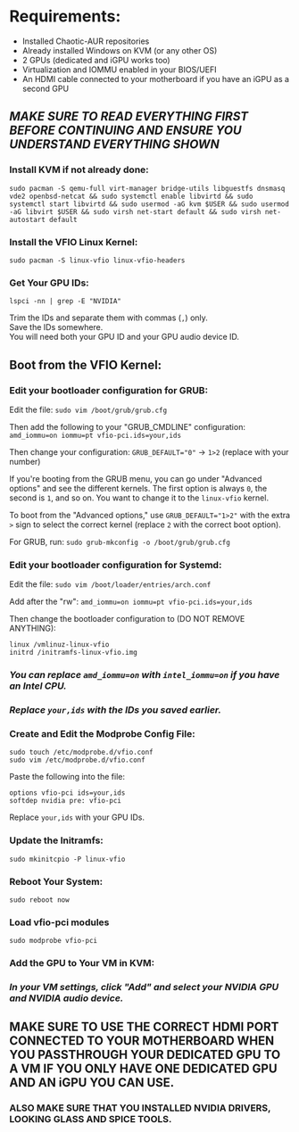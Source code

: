 # Requirements:

- Installed Chaotic-AUR repositories  
- Already installed Windows on KVM (or any other OS)  
- 2 GPUs (dedicated and iGPU works too)  
- Virtualization and IOMMU enabled in your BIOS/UEFI  
- An HDMI cable connected to your motherboard if you have an iGPU as a second GPU  

## *MAKE SURE TO READ EVERYTHING FIRST BEFORE CONTINUING AND ENSURE YOU UNDERSTAND EVERYTHING SHOWN*

### Install KVM if not already done:
`sudo pacman -S qemu-full virt-manager bridge-utils libguestfs dnsmasq vde2 openbsd-netcat && sudo systemctl enable libvirtd && sudo systemctl start libvirtd && sudo usermod -aG kvm $USER && sudo usermod -aG libvirt $USER && sudo virsh net-start default && sudo virsh net-autostart default`

### Install the VFIO Linux Kernel: 
`sudo pacman -S linux-vfio linux-vfio-headers`

### Get Your GPU IDs: 
`lspci -nn | grep -E "NVIDIA"`

Trim the IDs and separate them with commas (`,`) only.  
Save the IDs somewhere.  
You will need both your GPU ID and your GPU audio device ID.

## Boot from the VFIO Kernel:

### Edit your bootloader configuration for GRUB:
Edit the file: `sudo vim /boot/grub/grub.cfg`

Then add the following to your "GRUB_CMDLINE" configuration: 
`amd_iommu=on iommu=pt vfio-pci.ids=your,ids`

Then change your configuration:
`GRUB_DEFAULT="0"` -> `1>2` (replace with your number)

If you're booting from the GRUB menu, you can go under "Advanced options" and see the different kernels. The first option is always `0`, the second is `1`, and so on. You want to change it to the `linux-vfio` kernel.

To boot from the "Advanced options," use `GRUB_DEFAULT="1>2"` with the extra `>` sign to select the correct kernel (replace `2` with the correct boot option).

For GRUB, run: `sudo grub-mkconfig -o /boot/grub/grub.cfg`

### Edit your bootloader configuration for Systemd:
Edit the file: `sudo vim /boot/loader/entries/arch.conf`

Add after the "rw": 
`amd_iommu=on iommu=pt vfio-pci.ids=your,ids`

Then change the bootloader configuration to (DO NOT REMOVE ANYTHING):
```
linux /vmlinuz-linux-vfio
initrd /initramfs-linux-vfio.img
```

### *You can replace `amd_iommu=on` with `intel_iommu=on` if you have an Intel CPU.*
### *Replace `your,ids` with the IDs you saved earlier.*

### Create and Edit the Modprobe Config File:
```
sudo touch /etc/modprobe.d/vfio.conf
sudo vim /etc/modprobe.d/vfio.conf
```

Paste the following into the file:
```
options vfio-pci ids=your,ids
softdep nvidia pre: vfio-pci
```

Replace `your,ids` with your GPU IDs.

### Update the Initramfs: 
`sudo mkinitcpio -P linux-vfio`

### Reboot Your System: 
`sudo reboot now`

### Load vfio-pci modules
`sudo modprobe vfio-pci`

### Add the GPU to Your VM in KVM:
### *In your VM settings, click "Add" and select your NVIDIA GPU and NVIDIA audio device.*

## **MAKE SURE TO USE THE CORRECT HDMI PORT CONNECTED TO YOUR MOTHERBOARD WHEN YOU PASSTHROUGH YOUR DEDICATED GPU TO A VM IF YOU ONLY HAVE ONE DEDICATED GPU AND AN iGPU YOU CAN USE.**

### **ALSO MAKE SURE THAT YOU INSTALLED NVIDIA DRIVERS, LOOKING GLASS AND SPICE TOOLS.**
